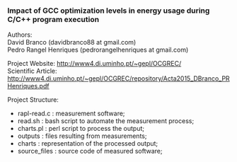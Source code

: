### Impact of GCC optimization levels in energy usage during C/C++ program execution 
Authors: <br>
David Branco (davidbranco88 at gmail.com) <br>
Pedro Rangel Henriques (pedrorangelhenriques at gmail.com) <br>

Project Website: http://www4.di.uminho.pt/~gepl/OCGREC/ <br>
Scientific Article:  http://www4.di.uminho.pt/~gepl/OCGREC/repository/Acta2015_DBranco_PRHenriques.pdf

Project Structure:
- rapl-read.c  : measurement software;
- read.sh      : bash script to automate the measurement process;
- charts.pl    : perl script to process the output;
- outputs      : files resulting from measurements;
- charts       : representation of the processed output;
- source_files : source code of measured software; 

